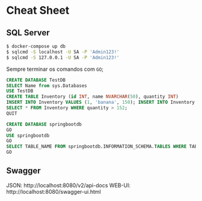 # Cheat Sheet

## SQL Server

```bash
$ docker-compose up db
$ sqlcmd -S localhost -U SA -P 'Admin123!'
$ sqlcmd -S 127.0.0.1 -U SA -P 'Admin123!'
```
Sempre terminar os comandos com ```GO```;


```sql
CREATE DATABASE TestDB
SELECT Name from sys.Databases
USE TestDB
CREATE TABLE Inventory (id INT, name NVARCHAR(50), quantity INT)
INSERT INTO Inventory VALUES (1, 'banana', 150); INSERT INTO Inventory VALUES (2, 'orange', 154);
SELECT * FROM Inventory WHERE quantity > 152;
QUIT

CREATE DATABASE springbootdb
GO
USE springbootdb
GO
SELECT TABLE_NAME FROM springbootdb.INFORMATION_SCHEMA.TABLES WHERE TABLE_TYPE = 'BASE TABLE'
GO

```

## Swagger
JSON: http://localhost:8080/v2/api-docs
WEB-UI: http://localhost:8080/swagger-ui.html
